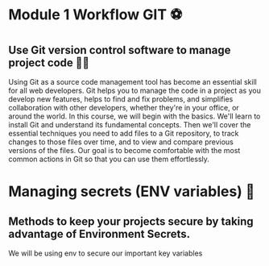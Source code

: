 # Module 1 Workflow GIT ⚽

## Use Git version control software to manage project code 🧑‍💼

Using Git as a source code management tool has become an essential skill for all web developers. Git helps you to manage the code in a project as you develop new features, helps to find and fix problems, and simplifies collaboration with other developers, whether they're in your office, or around the world. In this course, we will begin with the basics. We'll learn to install Git and understand its fundamental concepts. Then we'll cover the essential techniques you need to add files to a Git repository, to track changes to those files over time, and to view and compare previous versions of the files. Our goal is to become comfortable with the most common actions in Git so that you can use them effortlessly. 


# Managing secrets (ENV variables) 🔐

## Methods to keep your projects secure by taking advantage of Environment Secrets.

We will be using env to secure our important key variables


